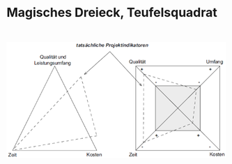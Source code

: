 <br>

# Magisches Dreieck, Teufelsquadrat
<br>

![Magisches Dreieck, Teufelsquadrat](https://github.com/BastimanCode/praesentation/blob/master/folien/1_einleitung/Magisches_Dreieck_Teufelsquadrat.PNG?raw=true)